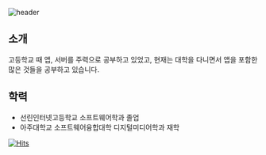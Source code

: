 ![header](https://capsule-render.vercel.app/api?type=waving&color=gradient&height=300&section=header&text=Junsang's%20GitHub&fontSize=60)
  ## 소개
  고등학교 때 앱, 서버를 주력으로 공부하고 있었고, 현재는 대학을 다니면서 앱을 포함한 많은 것들을 공부하고 있습니다.


## 학력
 - 선린인터넷고등학교 소프트웨어학과 졸업
 - 아주대학교 소프트웨어융합대학 디지털미디어학과 재학
<!-- ## What am I learning?
 - Android Studio
 - Architecture(MVVM, MVP)
 - Kotlin
 - java
 - C Language, C++
 - Algorithm
 - MySQL, SQLite
 - JetPack
 - Python
 - Django
 - Html, Css, JavaScript -->


[![Hits](https://hits.seeyoufarm.com/api/count/incr/badge.svg?url=https%3A%2F%2Fgithub.com%2Fsamgashyeong&count_bg=%233780D9&title_bg=%23555555&icon=&icon_color=%23E7E7E7&title=hits&edge_flat=false)](https://hits.seeyoufarm.com)
